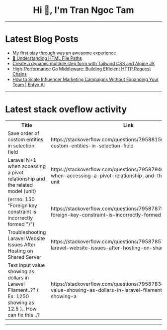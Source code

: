 <h1 align="center">Hi 👋, I'm Tran Ngoc Tam</h1>

---

# Latest Blog Posts 
<!-- BLOG-POST-LIST:START -->
- [My first play through was an awesome experience](https://dev.to/no_momo_f91fc40d15fd8f213/my-first-play-through-was-an-awesome-experience-5ejf)
- [📁 Understanding HTML File Paths](https://dev.to/himanayk/understanding-html-file-paths-4cba)
- [Create a dynamic multiple step form with Tailwind CSS and Alpine JS](https://dev.to/mike_andreuzza/create-a-dynamic-multiple-step-form-with-tailwind-css-and-alpine-js-3kdc)
- [High-Performance Go Middleware: Building Efficient HTTP Request Chains](https://dev.to/aaravjoshi/high-performance-go-middleware-building-efficient-http-request-chains-3ib0)
- [How to Scale Influencer Marketing Campaigns Without Expanding Your Team | Entyx AI](https://dev.to/entyx/how-to-scale-influencer-marketing-campaigns-without-expanding-your-team-entyx-ai-516i)
<!-- BLOG-POST-LIST:END -->

---

# Latest stack oveflow activity
<table>
  <tr><th>Title</th><th>Link</th></tr>
  <!-- STACKOVERFLOW:START --><tr><td>Save order of custom entities in selection field</td><td>https://stackoverflow.com/questions/79588156/save-order-of-custom-entities-in-selection-field</td></tr><tr><td>Laravel N+1 when accessing a pivot relationship and the related model &lpar;unit&rpar;</td><td>https://stackoverflow.com/questions/79587946/laravel-n1-when-accessing-a-pivot-relationship-and-the-related-model-unit</td></tr><tr><td>&lpar;errno: 150 &quot;Foreign key constraint is incorrectly formed &quot;&rpar;&quot;&rpar;</td><td>https://stackoverflow.com/questions/79587875/errno-150-foreign-key-constraint-is-incorrectly-formed</td></tr><tr><td>Troubleshooting Laravel Website Issues After Hosting on Shared Server</td><td>https://stackoverflow.com/questions/79587857/troubleshooting-laravel-website-issues-after-hosting-on-shared-server</td></tr><tr><td>Text input value showing as dollars in Laravel Filament..?? &lpar; Ex: 1250 showing as 12.5 &rpar;.. How can fix this ..?</td><td>https://stackoverflow.com/questions/79587834/text-input-value-showing-as-dollars-in-laravel-filament-ex-1250-showing-a</td></tr><!-- STACKOVERFLOW:END -->
</table>

---


